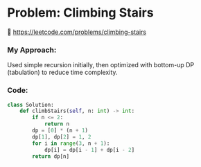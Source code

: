 # Problem: Climbing Stairs  
🔗 https://leetcode.com/problems/climbing-stairs

### My Approach:
Used simple recursion initially, then optimized with bottom-up DP (tabulation) to reduce time complexity.

### Code:
```python
class Solution:
    def climbStairs(self, n: int) -> int:
        if n <= 2:
            return n
        dp = [0] * (n + 1)
        dp[1], dp[2] = 1, 2
        for i in range(3, n + 1):
            dp[i] = dp[i - 1] + dp[i - 2]
        return dp[n]
```
